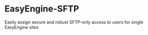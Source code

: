 # EasyEngine-SFTP
Easily assign secure and robust SFTP-only access to users for single EasyEngine sites

